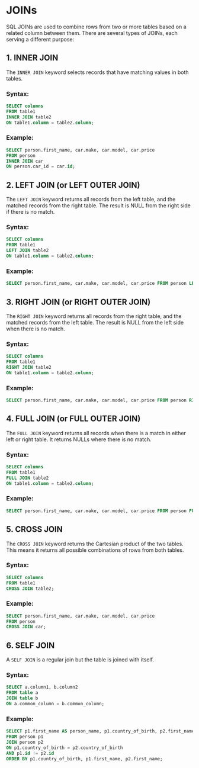 # JOINs

SQL JOINs are used to combine rows from two or more tables based on a related column between them. There are several types of JOINs, each serving a different purpose:

## 1. INNER JOIN

The `INNER JOIN` keyword selects records that have matching values in both tables.

### Syntax:

```sql
SELECT columns
FROM table1
INNER JOIN table2
ON table1.column = table2.column;
```

### Example:

```sql
SELECT person.first_name, car.make, car.model, car.price
FROM person
INNER JOIN car
ON person.car_id = car.id;
```

## 2. LEFT JOIN (or LEFT OUTER JOIN)

The `LEFT JOIN` keyword returns all records from the left table, and the matched records from the right table. The result is NULL from the right side if there is no match.

### Syntax:

```sql
SELECT columns
FROM table1
LEFT JOIN table2
ON table1.column = table2.column;
```

### Example:

```sql
SELECT person.first_name, car.make, car.model, car.price FROM person LEFT JOIN car ON person.car_id = car.id;
```

## 3. RIGHT JOIN (or RIGHT OUTER JOIN)

The `RIGHT JOIN` keyword returns all records from the right table, and the matched records from the left table. The result is NULL from the left side when there is no match.

### Syntax:

```sql
SELECT columns
FROM table1
RIGHT JOIN table2
ON table1.column = table2.column;
```

### Example:

```sql
SELECT person.first_name, car.make, car.model, car.price FROM person RIGHT JOIN car ON person.car_id = car.id;
```

## 4. FULL JOIN (or FULL OUTER JOIN)

The `FULL JOIN` keyword returns all records when there is a match in either left or right table. It returns NULLs where there is no match.

### Syntax:

```sql
SELECT columns
FROM table1
FULL JOIN table2
ON table1.column = table2.column;
```

### Example:

```sql
SELECT person.first_name, car.make, car.model, car.price FROM person FULL JOIN car ON person.car_id = car.id;
```

## 5. CROSS JOIN

The `CROSS JOIN` keyword returns the Cartesian product of the two tables. This means it returns all possible combinations of rows from both tables.

### Syntax:

```sql
SELECT columns
FROM table1
CROSS JOIN table2;
```

### Example:

```sql
SELECT person.first_name, car.make, car.model, car.price
FROM person
CROSS JOIN car;
```

## 6. SELF JOIN

A `SELF JOIN` is a regular join but the table is joined with itself.

### Syntax:

```sql
SELECT a.column1, b.column2
FROM table a
JOIN table b
ON a.common_column = b.common_column;
```

### Example:

```sql
SELECT p1.first_name AS person_name, p1.country_of_birth, p2.first_name AS fellow_countryman_name
FROM person p1
JOIN person p2
ON p1.country_of_birth = p2.country_of_birth
AND p1.id != p2.id
ORDER BY p1.country_of_birth, p1.first_name, p2.first_name;
```
